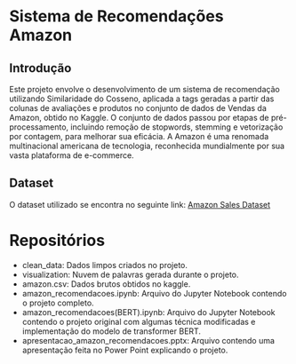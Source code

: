 # Sistema de Recomendações Amazon

## Introdução
Este projeto envolve o desenvolvimento de um sistema de recomendação utilizando Similaridade do Cosseno, aplicada a tags geradas a partir das colunas de avaliações e produtos no conjunto de dados de Vendas da Amazon, obtido no Kaggle. O conjunto de dados passou por etapas de pré-processamento, incluindo remoção de stopwords, stemming e vetorização por contagem, para melhorar sua eficácia. A Amazon é uma renomada multinacional americana de tecnologia, reconhecida mundialmente por sua vasta plataforma de e-commerce.

## Dataset
O dataset utilizado se encontra no seguinte link: [Amazon Sales Dataset](https://www.kaggle.com/datasets/karkavelrajaj/amazon-sales-dataset)

# Repositórios
- clean_data: Dados limpos criados no projeto.
- visualization: Nuvem de palavras gerada durante o projeto.
- amazon.csv: Dados brutos obtidos no kaggle.
- amazon_recomendacoes.ipynb: Arquivo do Jupyter Notebook contendo o projeto completo.
- amazon_recomendacoes(BERT).ipynb: Arquivo do Jupyter Notebook contendo o projeto original com algumas técnica modificadas e implementação do modelo de transformer BERT.
- apresentacao_amazon_recomendacoes.pptx: Arquivo contendo uma apresentação feita no Power Point explicando o projeto.
